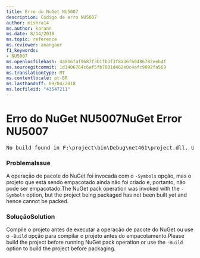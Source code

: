 ```yaml
---
title: Erro do NuGet NU5007
description: Código de erro NU5007
author: mishra14
ms.author: karann
ms.date: 8/14/2018
ms.topic: reference
ms.reviewer: anangaur
f1_keywords:
- NU5007
ms.openlocfilehash: 4a816faf9687f3b1fb3f3f8a36f60486782eeb4f
ms.sourcegitcommit: 1d1406764c6af5fb7801d462e0c4afc9092fa569
ms.translationtype: MT
ms.contentlocale: pt-BR
ms.lasthandoff: 09/04/2018
ms.locfileid: "43547211"
---
```

# <a name="nuget-error-nu5007"></a><span data-ttu-id="17585-103">Erro do NuGet NU5007</span><span class="sxs-lookup"><span data-stu-id="17585-103">NuGet Error NU5007</span></span>
<pre>No build found in F:\project\bin\Debug\net461\project.dll. Use the -Build option or build the project.</pre>

### <a name="issue"></a><span data-ttu-id="17585-104">Problema</span><span class="sxs-lookup"><span data-stu-id="17585-104">Issue</span></span>

<span data-ttu-id="17585-105">A operação de pacote do NuGet foi invocada com o `-Symbols` opção, mas o projeto que está sendo empacotado ainda não foi criado e, portanto, não pode ser empacotado.</span><span class="sxs-lookup"><span data-stu-id="17585-105">The NuGet pack operation was invoked with the `-Symbols` option, but the project being packaged has not been built yet and hence cannot be packed.</span></span>


### <a name="solution"></a><span data-ttu-id="17585-106">Solução</span><span class="sxs-lookup"><span data-stu-id="17585-106">Solution</span></span>

<span data-ttu-id="17585-107">Compile o projeto antes de executar a operação de pacote do NuGet ou use o `-Build` opção para compilar o projeto antes do empacotamento.</span><span class="sxs-lookup"><span data-stu-id="17585-107">Please build the project before running NuGet pack operation or use the `-Build` option to build the project before packaging.</span></span>

